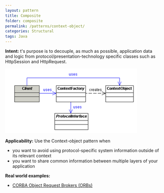 ```yaml
---
layout: pattern
title: Composite
folder: composite
permalink: /patterns/context-object/
categories: Structural
tags: Java
---
```


**Intent:** t's purpose is to decouple, as much as possible,
application data and logic from protocol/presentation-technology
specific classes such as HttpSession and HttpRequest.

![alt text](./etc/COMainClass.png "Context Object")

**Applicability:** Use the Context-object pattern when

* you want to avoid using protocol-specific system information outside of its relevant context
* you want to share common information between multiple layers of your application

**Real world examples:**

* [CORBA Object Request Brokers (ORBs)](https://en.wikipedia.org/wiki/Object_request_broker)
